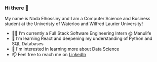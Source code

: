 ### Hi there 👋

My name is Nada Elhossiny and I am a Computer Science and Business student at the Univeristy of Waterloo and Wilfred Laurier University!
- 👩‍💻 I’m currently a Full Stack Software Engineering Intern @ Manulife
- 🌱 I’m learning React and deepening my understanding of Python and SQL Databases
- 🤔 I'm interested in learning more about Data Science 
- 📫 Feel free to reach me on
<a href="https://www.linkedin.com/in/nadaelhossiny/" onclick="window.open('https://www.linkedin.com/in/nadaelhossiny/', '_self');"> LinkedIn </a>


<!--
**Nada-Elhossiny/Nada-Elhossiny** is a ✨ _special_ ✨ repository because its `README.md` (this file) appears on your GitHub profile.

Here are some ideas to get you started:

- 🔭 I’m currently working on ...
- 🌱 I’m currently learning ...
- 👯 I’m looking to collaborate on ...
- 🤔 I’m looking for help with ...
- 💬 Ask me about ...
- 📫 How to reach me: ...
- 😄 Pronouns: ...
- ⚡ Fun fact: ...
-->
